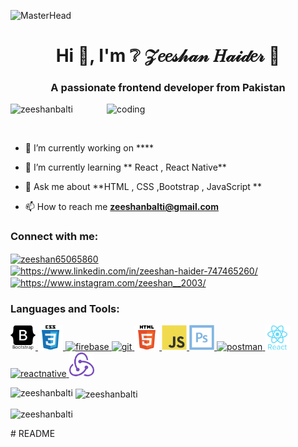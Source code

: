 ![MasterHead](https://s3.amazonaws.com/thumbnails.venngage.com/template/b62908cb-3cf7-4ae9-8c38-46d078a11d31.png) 
 <h1 align="center">Hi 👋, I'm ❔ 𝒵𝑒𝑒𝓈𝒽𝒶𝓃 𝐻𝒶𝒾𝒹𝑒𝓇  🎀</h1>
<h3 align="center">A passionate frontend developer from Pakistan</h3>
<img align="right" width="350" src="https://miro.medium.com/max/1280/1*0FqDC0_r1f5xFz3IywLYRA.jpeg" alt="coding">

<p align="left"> <img src="https://komarev.com/ghpvc/?username=zeeshanbalti&label=Profile%20views&color=0e75b6&style=flat" alt="zeeshanbalti" /> </p>

<p align="left"> <a href="https://twitter.com/" target="blank"><img src="https://img.shields.io/twitter/follow/?logo=twitter&style=for-the-badge" alt="" /></a> </p>

- 🔭 I’m currently working on ****

- 🌱 I’m currently learning ** React , React Native**

- 💬 Ask me about **HTML , CSS ,Bootstrap , JavaScript **

- 📫 How to reach me **zeeshanbalti@gmail.com**

<h3 align="left">Connect with me:</h3>
<p align="left">
<a href="https://twitter.com/zeeshan65065860" target="blank"><img align="center" src="https://raw.githubusercontent.com/rahuldkjain/github-profile-readme-generator/master/src/images/icons/Social/twitter.svg" alt="zeeshan65065860" height="30" width="40" /></a>
<a href="https://linkedin.com/in/https://www.linkedin.com/in/zeeshan-haider-747465260/" target="blank"><img align="center" src="https://raw.githubusercontent.com/rahuldkjain/github-profile-readme-generator/master/src/images/icons/Social/linked-in-alt.svg" alt="https://www.linkedin.com/in/zeeshan-haider-747465260/" height="30" width="40" /></a>
<a href="https://instagram.com/https://www.instagram.com/zeeshan__2003/" target="blank"><img align="center" src="https://raw.githubusercontent.com/rahuldkjain/github-profile-readme-generator/master/src/images/icons/Social/instagram.svg" alt="https://www.instagram.com/zeeshan__2003/" height="30" width="40" /></a>
</p>

<h3 align="left">Languages and Tools:</h3>
<p align="left"> <a href="https://getbootstrap.com" target="_blank" rel="noreferrer"> <img src="https://raw.githubusercontent.com/devicons/devicon/master/icons/bootstrap/bootstrap-plain-wordmark.svg" alt="bootstrap" width="40" height="40"/> </a> <a href="https://www.w3schools.com/css/" target="_blank" rel="noreferrer"> <img src="https://raw.githubusercontent.com/devicons/devicon/master/icons/css3/css3-original-wordmark.svg" alt="css3" width="40" height="40"/> </a> <a href="https://firebase.google.com/" target="_blank" rel="noreferrer"> <img src="https://www.vectorlogo.zone/logos/firebase/firebase-icon.svg" alt="firebase" width="40" height="40"/> </a> <a href="https://git-scm.com/" target="_blank" rel="noreferrer"> <img src="https://www.vectorlogo.zone/logos/git-scm/git-scm-icon.svg" alt="git" width="40" height="40"/> </a> <a href="https://www.w3.org/html/" target="_blank" rel="noreferrer"> <img src="https://raw.githubusercontent.com/devicons/devicon/master/icons/html5/html5-original-wordmark.svg" alt="html5" width="40" height="40"/> </a> <a href="https://developer.mozilla.org/en-US/docs/Web/JavaScript" target="_blank" rel="noreferrer"> <img src="https://raw.githubusercontent.com/devicons/devicon/master/icons/javascript/javascript-original.svg" alt="javascript" width="40" height="40"/> </a> <a href="https://www.photoshop.com/en" target="_blank" rel="noreferrer"> <img src="https://raw.githubusercontent.com/devicons/devicon/master/icons/photoshop/photoshop-line.svg" alt="photoshop" width="40" height="40"/> </a> <a href="https://postman.com" target="_blank" rel="noreferrer"> <img src="https://www.vectorlogo.zone/logos/getpostman/getpostman-icon.svg" alt="postman" width="40" height="40"/> </a> <a href="https://reactjs.org/" target="_blank" rel="noreferrer"> <img src="https://raw.githubusercontent.com/devicons/devicon/master/icons/react/react-original-wordmark.svg" alt="react" width="40" height="40"/> </a> <a href="https://reactnative.dev/" target="_blank" rel="noreferrer"> <img src="https://reactnative.dev/img/header_logo.svg" alt="reactnative" width="40" height="40"/> </a> <a href="https://redux.js.org" target="_blank" rel="noreferrer"> <img src="https://raw.githubusercontent.com/devicons/devicon/master/icons/redux/redux-original.svg" alt="redux" width="40" height="40"/> </a> </p>

<p><img align="left" src="https://github-readme-stats.vercel.app/api/top-langs?username=zeeshanbalti&show_icons=true&locale=en&layout=compact" alt="zeeshanbalti" /></p>

<p>&nbsp;<img align="center" src="https://github-readme-stats.vercel.app/api?username=zeeshanbalti&show_icons=true&locale=en" alt="zeeshanbalti" /></p>

<p><img align="center" src="https://github-readme-streak-stats.herokuapp.com/?user=zeeshanbalti&" alt="zeeshanbalti" /></p>
# README
